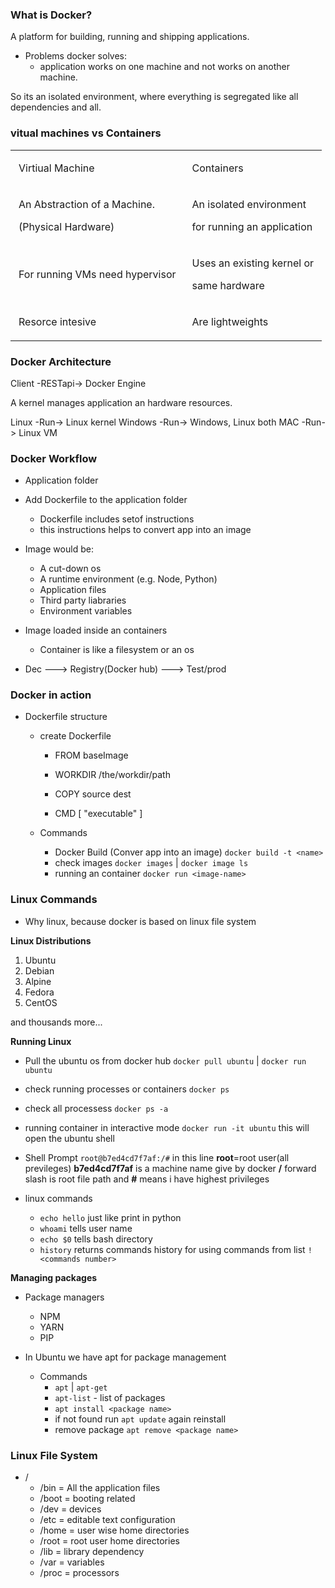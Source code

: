 <!-- Dcoker Theories -->

### What is Docker?

A platform for building, running and shipping applications.

- Problems docker solves:
  - application works on one machine and not works on another machine.

So its an isolated environment, where everything is segregated like all dependencies and all.

### vitual machines vs Containers

<table><tr><td class="border_l border_r border_t border_b selected"><div class="wrap"><div class="" contenteditable="false" style="margin: 10px 5px;"><p><span>Virtiual Machine</span></p></div></div></td><td class="border_l border_r border_t border_b selected"><div class="wrap"><div class="" contenteditable="false" style="margin: 10px 5px;"><p><span>Containers</span></p></div></div></td></tr><tr><td class="border_l border_r border_t border_b selected"><div class="wrap"><div class="" contenteditable="false" style="margin: 10px 5px;"><p><span>An Abstraction of a Machine.</span></p><p><span>(Physical Hardware)</span></p></div></div></td><td class="border_l border_r border_t border_b selected"><div class="wrap"><div class="" contenteditable="false" style="margin: 10px 5px;"><p><span>An isolated environment</span></p><p><span>for running an application</span></p></div></div></td></tr><tr><td class="border_l border_r border_t border_b selected"><div class="wrap"><div class="" contenteditable="false" style="margin: 10px 5px;" spellcheck="false"><p><span>For running VMs need hypervisor</span></p></div></div></td><td class="border_l border_r border_t border_b selected"><div class="wrap"><div class="" contenteditable="false" style="margin: 10px 5px;"><p><span>Uses an existing kernel or</span></p><p><span>same hardware</span></p></div></div></td></tr><tr><td class="border_l border_r border_t border_b selected"><div class="wrap"><div class="" contenteditable="false" style="margin: 10px 5px;"><p><span>Resorce intesive</span></p></div></div></td><td class="border_l border_r border_t border_b selected"><div class="wrap"><div class="" contenteditable="false" style="margin: 10px 5px;"><p><span>Are lightweights</span></p></div></div></td></tr></table>

### Docker Architecture

Client -RESTapi-> Docker Engine

A kernel manages application an hardware resources.

Linux -Run-> Linux kernel
Windows -Run-> Windows, Linux both
MAC -Run-> Linux VM

### Docker Workflow

- Application folder
- Add Dockerfile to the application folder

  - Dockerfile includes setof instructions
  - this instructions helps to convert app into an image

- Image would be:

  - A cut-down os
  - A runtime environment (e.g. Node, Python)
  - Application files
  - Third party liabraries
  - Environment variables

- Image loaded inside an containers

  - Container is like a filesystem or an os

- Dec ---> Registry(Docker hub) ---> Test/prod

### Docker in action

- Dockerfile structure

  - create Dockerfile

    - FROM baseImage

    - WORKDIR /the/workdir/path

    - COPY source dest

    - CMD [ "executable" ]

  - Commands
    - Docker Build (Conver app into an image)
      `docker build -t <name>`
    - check images
      `docker images` | `docker image ls`
    - running an container
      `docker run <image-name>`

### Linux Commands

- Why linux, because docker is based on linux file system

**Linux Distributions**

1. Ubuntu
2. Debian
3. Alpine
4. Fedora
5. CentOS

and thousands more...

**Running Linux**

- Pull the ubuntu os from docker hub `docker pull ubuntu` | `docker run ubuntu`

- check running processes or containers `docker ps`
- check all processess `docker ps -a`
- running container in interactive mode `docker run -it ubuntu` this will open the ubuntu shell

- Shell Prompt `root@b7ed4cd7f7af:/#` in this line **root**=root user(all previleges) **b7ed4cd7f7af** is a machine name give by docker **/** forward slash is root file path and **#** means i have highest privileges

- linux commands
  - `echo hello` just like print in python
  - `whoami` tells user name
  - `echo $0` tells bash directory
  - `history` returns commands history for using commands from list `!<commands number>`

**Managing packages**

- Package managers

  - NPM
  - YARN
  - PIP

- In Ubuntu we have apt for package management
  - Commands
    - `apt` | `apt-get`
    - `apt-list` - list of packages
    - `apt install <package name>`
    - if not found run `apt update` again reinstall
    - remove package `apt remove <package name>`

### Linux File System

- /
  - /bin = All the application files
  - /boot = booting related
  - /dev = devices
  - /etc = editable text configuration
  - /home = user wise home directories
  - /root = root user home directories
  - /lib = library dependency
  - /var = variables
  - /proc = processors
